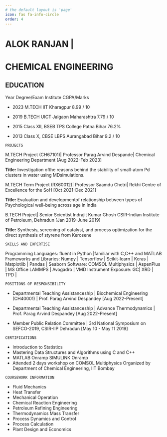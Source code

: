 ```yaml
---
# the default layout is 'page'
icon: fas fa-info-circle
order: 4
---
```


# ALOK RANJAN | 

# CHEMICAL ENGINEERING

## EDUCATION

Year Degree/Exam Institute CGPA/Marks

* 2023 M.TECH IIT Kharagpur 8.99 / 10

* 2019 B.TECH UICT Jalgaon Maharashtra 7.79 / 10

* 2015 Class XII, BSEB TPS College Patna Bihar 76.2%

* 2013 Class X, CBSE LBPS Aurangabad Bihar 9.2 / 10

```
PROJECTS
```
M.TECH Project (CH67101)|
Professor Parag Arvind Despande|
Chemical Engineering Department [Aug 2022-Feb 2023]

**Title:**  Investigation ofthe reasons behind the stability of small-atom Pd clusters in water using MDsimulations.

M.TECH Term Project (RX60012)|
Professor Saamdu Chetri|
Rekhi Centre of Excellence for the SoH [Oct 2021-Dec 2021]

**Title:** Evaluation and developmentof relationship between types of Psychological well-being across age in India

B.TECH Project| 
Senior Scientist Indrajit Kumar Ghosh CSIR-Indian Institute of Petroleum, Dehradun [Jan 2019-June 2019]

**Title:**  Synthesis, screening of catalyst, and process optimization for the direct synthesis of styrene from Kerosene

```
SKILLS AND EXPERTISE
```
Programming Languages: fluent in Python |familiar with C,C++ and MATLAB
Frameworks and Libraries: Numpy | Tensorflow | Scikit-learn | Keras | Matplotlib | Pandas | Seaborn
Software: COMSOL Multiphysics | AspenPlus | MS Office LAMMPS | Avogadro | VMD
Instrument Exposure: GC| XRD | TPD |

```
POSITIONS OF RESPONSIBILITY
```
* Departmental Teaching Assistanceship | Biochemical Engineering (CH40001) | Prof. Parag Arvind Despandey [Aug 2022-Present]

* Departmental Teaching Assistanceship | Advance Thermodynamics | Prof. Parag Arvind Despandey [Aug 2022-Present]

* Member Public Relation Committee | 3rd National Symposium on SEFCO-2019, CSIR-IIP Dehradun [May 10 - May 11 2019]

```
CERTIFICATIONS
```
* Introduction to Statistics
* Mastering Data Structures and Algorithms using C and C++
* MATLAB Onramp SIMULINK Onramp
* Attended 2 days workshop on COMSOL Multiphysics Organized by Department of Chemical Engineering, IIT Bombay

```
COURSEWORK INFORMATION
```
* Fluid Mechanics
* Heat Transfer
* Mechanical Operation
* Chemical Reaction Engineering
* Petroleum Refining Engineering
* Thermodynamics Mass Transfer
* Process Dynamics and Control
* Process Calculation
* Plant Design and Economics



